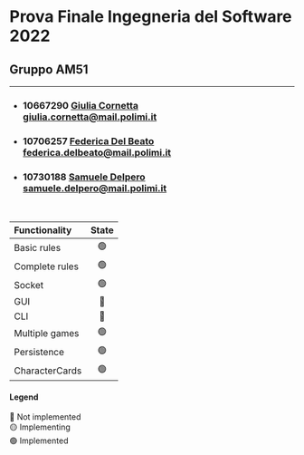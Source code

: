 # Prova Finale Ingegneria del Software 2022

## Gruppo AM51
---

- ###  10667290 [Giulia Cornetta](https://github.com/giuCornetta)<br>giulia.cornetta@mail.polimi.it
- ### 10706257 [Federica Del Beato](https://github.com/FedericaDelBeato)<br>federica.delbeato@mail.polimi.it
- ### 10730188 [Samuele Delpero](https://github.com/saamur)<br> samuele.delpero@mail.polimi.it
<br>







| Functionality    |                       State                        |
|:-----------------|:--------------------------------------------------:|
| Basic rules      | 🟢 |
| Complete rules   | 🟢 |
| Socket           | 🟢 |
| GUI              | 🔴 |
| CLI              | 🔴 |
| Multiple games   | 🟢 |
| Persistence      | 🟢 |
| CharacterCards   | 🟢 |


#### Legend
🔴 Not implemented<br>
🟡 Implementing<br>
🟢 Implemented<br>

